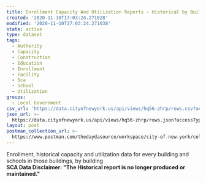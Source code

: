```yaml
---
title: Enrollment Capacity And Utilization Reports - Historical by Building
created: '2020-11-10T17:03:24.271028'
modified: '2020-11-10T17:03:24.271038'
state: active
type: dataset
tags:
  - Authority
  - Capacity
  - Construction
  - Education
  - Enrollment
  - Facility
  - Sca
  - School
  - Utilization
groups:
  - Local Government
csv_url: 'https://data.cityofnewyork.us/api/views/hq56-zhrp/rows.csv?accessType=DOWNLOAD'
json_url: >-
  https://data.cityofnewyork.us/api/views/hq56-zhrp/rows.json?accessType=DOWNLOAD
layout: post
postman_collection_url: >-
  https://www.postman.com/thedaydasource/workspace/city-of-new-york/collection/15909983-1a78576a-7616-4f01-99a6-aa9d65350a2e
---
```

Enrollment, historical capacity and utilization data for every building and schools in those buildings, by building</br>
<b>SCA Data Disclaimer: "The Historical report is no longer produced or maintained."</b>
